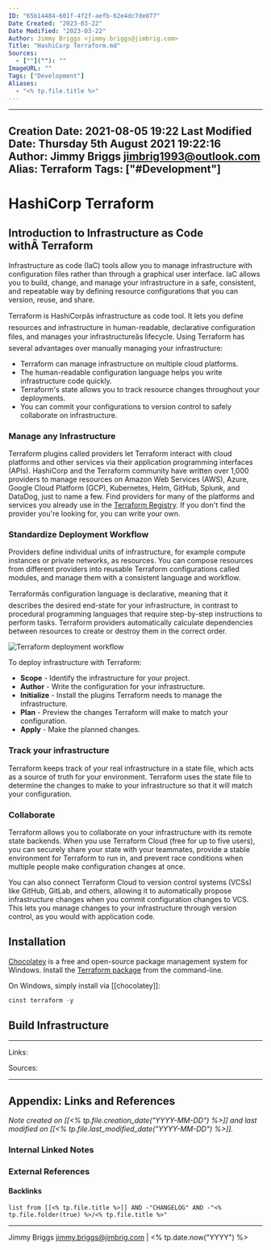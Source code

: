 ```yaml
---
ID: "65b14484-601f-4f2f-aefb-62e4dc7de077"
Date Created: "2023-03-22"
Date Modified: "2023-03-22"
Author: Jimmy Briggs <jimmy.briggs@jimbrig.com>
Title: "HashiCorp Terraform.md"
Sources: 
  - [""](""): ""
ImageURL: ""
Tags: ["Development"]
Aliases:
  - "<% tp.file.title %>"
---
```


---
Creation Date: 2021-08-05 19:22
Last Modified Date: Thursday 5th August 2021 19:22:16
Author: Jimmy Briggs <jimbrig1993@outlook.com>
Alias: Terraform
Tags: ["#Development"]
---

# HashiCorp Terraform

## Introduction to Infrastructure as Code withÂ Terraform

Infrastructure as code (IaC) tools allow you to manage infrastructure with configuration files rather than through a graphical user interface. IaC allows you to build, change, and manage your infrastructure in a safe, consistent, and repeatable way by defining resource configurations that you can version, reuse, and share.

Terraform is HashiCorpâs infrastructure as code tool. It lets you define resources and infrastructure in human-readable, declarative configuration files, and manages your infrastructureâs lifecycle. Using Terraform has several advantages over manually managing your infrastructure:

-   Terraform can manage infrastructure on multiple cloud platforms.
-   The human-readable configuration language helps you write infrastructure code quickly.
-   Terraform's state allows you to track resource changes throughout your deployments.
-   You can commit your configurations to version control to safely collaborate on infrastructure.

### Manage any Infrastructure

Terraform plugins called providers let Terraform interact with cloud platforms and other services via their application programming interfaces (APIs). HashiCorp and the Terraform community have written over 1,000 providers to manage resources on Amazon Web Services (AWS), Azure, Google Cloud Platform (GCP), Kubernetes, Helm, GitHub, Splunk, and DataDog, just to name a few. Find providers for many of the platforms and services you already use in the [Terraform Registry](https://registry.terraform.io/browse/providers). If you don't find the provider you're looking for, you can write your own.

### Standardize Deployment Workflow

Providers define individual units of infrastructure, for example compute instances or private networks, as resources. You can compose resources from different providers into reusable Terraform configurations called modules, and manage them with a consistent language and workflow.

Terraformâs configuration language is declarative, meaning that it describes the desired end-state for your infrastructure, in contrast to procedural programming languages that require step-by-step instructions to perform tasks. Terraform providers automatically calculate dependencies between resources to create or destroy them in the correct order.

![Terraform deployment workflow](https://learn.hashicorp.com/img/terraform/terraform-iac.png)

To deploy infrastructure with Terraform:

-   **Scope** - Identify the infrastructure for your project.
-   **Author** - Write the configuration for your infrastructure.
-   **Initialize** - Install the plugins Terraform needs to manage the infrastructure.
-   **Plan** - Preview the changes Terraform will make to match your configuration.
-   **Apply** - Make the planned changes.

### Track your infrastructure

Terraform keeps track of your real infrastructure in a state file, which acts as a source of truth for your environment. Terraform uses the state file to determine the changes to make to your infrastructure so that it will match your configuration.

### Collaborate

Terraform allows you to collaborate on your infrastructure with its remote state backends. When you use Terraform Cloud (free for up to five users), you can securely share your state with your teammates, provide a stable environment for Terraform to run in, and prevent race conditions when multiple people make configuration changes at once.

You can also connect Terraform Cloud to version control systems (VCSs) like GitHub, GitLab, and others, allowing it to automatically propose infrastructure changes when you commit configuration changes to VCS. This lets you manage changes to your infrastructure through version control, as you would with application code.

## Installation

[Chocolatey](https://chocolatey.org/) is a free and open-source package management system for Windows. Install the [Terraform package](https://chocolatey.org/packages/terraform) from the command-line.

On Windows, simply install via [[chocolatey]]:

```powershell
cinst terraform -y
```

## Build Infrastructure





***

Links: 

Sources:



***

## Appendix: Links and References

*Note created on [[<% tp.file.creation_date("YYYY-MM-DD") %>]] and last modified on [[<% tp.file.last_modified_date("YYYY-MM-DD") %>]].*

### Internal Linked Notes

### External References

#### Backlinks

```dataview
list from [[<% tp.file.title %>]] AND -"CHANGELOG" AND -"<% tp.file.folder(true) %>/<% tp.file.title %>"
```


***

Jimmy Briggs <jimmy.briggs@jimbrig.com> | <% tp.date.now("YYYY") %>